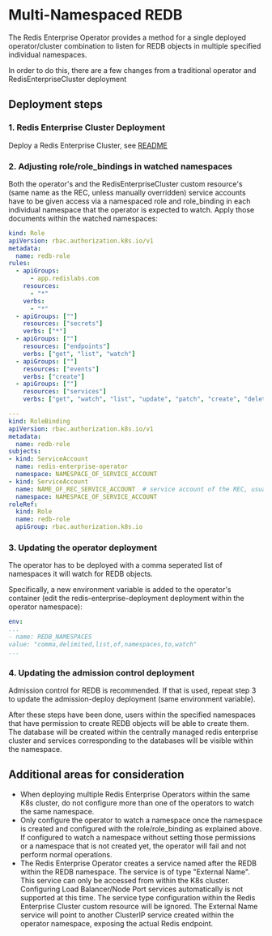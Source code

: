 # Multi-Namespaced REDB

The Redis Enterprise Operator provides a method for a single deployed operator/cluster combination to listen for REDB objects in multiple specified individual namespaces.

In order to do this, there are a few changes from a traditional operator and RedisEnterpriseCluster deployment

## Deployment steps
### 1. Redis Enterprise Cluster Deployment
Deploy a Redis Enterprise Cluster, see [README](../README.md)
### 2. Adjusting role/role_bindings in watched namespaces

Both the operator's and the RedisEnterpriseCluster custom resource's (same name as the REC, unless manually overridden) service accounts have to be given access via a namespaced role and role_binding in each individual namespace that the operator is expected to watch. Apply those documents within the watched namespaces:

```yaml
kind: Role
apiVersion: rbac.authorization.k8s.io/v1
metadata:
  name: redb-role
rules:
  - apiGroups:
      - app.redislabs.com
    resources:
      - "*"
    verbs:
      - "*"
  - apiGroups: [""]
    resources: ["secrets"]
    verbs: ["*"]
  - apiGroups: [""]
    resources: ["endpoints"]
    verbs: ["get", "list", "watch"]
  - apiGroups: [""]
    resources: ["events"]
    verbs: ["create"]
  - apiGroups: [""]
    resources: ["services"]
    verbs: ["get", "watch", "list", "update", "patch", "create", "delete"]

---
kind: RoleBinding
apiVersion: rbac.authorization.k8s.io/v1
metadata:
  name: redb-role
subjects:
- kind: ServiceAccount
  name: redis-enterprise-operator
  namespace: NAMESPACE_OF_SERVICE_ACCOUNT
- kind: ServiceAccount
  name: NAME_OF_REC_SERVICE_ACCOUNT  # service account of the REC, usually the same as the name of the custom resource
  namespace: NAMESPACE_OF_SERVICE_ACCOUNT
roleRef:
  kind: Role
  name: redb-role
  apiGroup: rbac.authorization.k8s.io

```

### 3. Updating the operator deployment

The operator has to be deployed with a comma seperated list of namespaces it will watch for REDB objects.

Specifically, a new environment variable is added to the operator's container (edit the redis-enterprise-deployment deployment within the operator namespace):

```yaml
env:
...
- name: REDB_NAMESPACES
value: "comma,delimited,list,of,namespaces,to,watch"
...
``` 
### 4. Updating the admission control deployment
Admission control for REDB is recommended. If that is used, repeat step 3 to update the admission-deploy deployment (same environment variable).

After these steps have been done, users within the specified namespaces that have permission to create REDB objects will be able to create them.  The database will be created within the centrally managed redis enterprise cluster and services corresponding to the databases will be visible within the namespace.

## Additional areas for consideration
* When deploying multiple Redis Enterprise Operators within the same K8s cluster, do not configure more than one of the operators to watch the same namespace.
* Only configure the operator to watch a namespace once the namespace is created and configured with the role/role_binding as explained above. If configured to watch a namespace without setting those permissions or a namespace that is not created yet, the operator will fail and not perform normal operations.
* The Redis Enterprise Operator creates a service named after the REDB within the REDB namespace. The service is of type "External Name". This service can only be accessed from within the K8s cluster. Configuring Load Balancer/Node Port services automatically is not supported at this time. The service type configuration within the Redis Enterprise Cluster custom resource will be ignored. The External Name service will point to another ClusterIP service created within the operator namespace, exposing the actual Redis endpoint.
